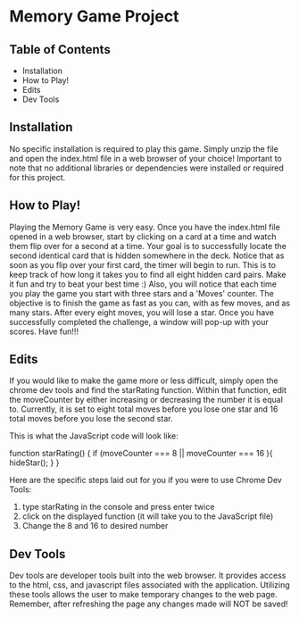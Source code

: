 # **Memory Game Project**

## **Table of Contents**

* Installation
* How to Play!
* Edits
* Dev Tools

## Installation

No specific installation is required to play this game. Simply unzip the file and open the index.html file in a web browser of your choice!
Important to note that no additional libraries or dependencies were installed or required for this project. 

## How to Play!

Playing the Memory Game is very easy. Once you have the index.html file opened in a web browser, start by clicking on a card at a time and watch them flip over for a second at a time. Your goal is to successfully locate the second identical card that is hidden somewhere in the deck. Notice that as soon as you flip over your first card, the timer will begin to run. This is to keep track of how long it takes you to find all eight hidden card pairs. Make it fun and try to beat your best time :)
Also, you will notice that each time you play the game you start with three stars and a 'Moves' counter. The objective is to finish the game as fast as you can, with as few moves, and as many stars. After every eight moves, you will lose a star. Once you have successfully completed the challenge, a window will pop-up with your scores. 
Have fun!!!

## Edits

If you would like to make the game more or less difficult, simply open the chrome dev tools and find the starRating function. Within that function, edit the moveCounter by either increasing or decreasing the number it is equal to. Currently, it is set to eight total moves before you lose one star and 16 total moves before you lose the second star. 

This is what the JavaScript code will look like:

function starRating() {
    if (moveCounter === 8 || moveCounter === 16 
    ){
        hideStar(); 
    }
}

Here are the specific steps laid out for you if you were to use Chrome Dev Tools:
1. type starRating in the console and press enter twice
2. click on the displayed function (it will take you to the JavaScript file)
3. Change the 8 and 16 to desired number

## Dev Tools

Dev tools are developer tools built into the web browser. It provides access to the html, css, and javascript files associated with the application. Utilizing these tools allows the user to make temporary changes to the web page. Remember, after refreshing the page any changes made will NOT be saved!